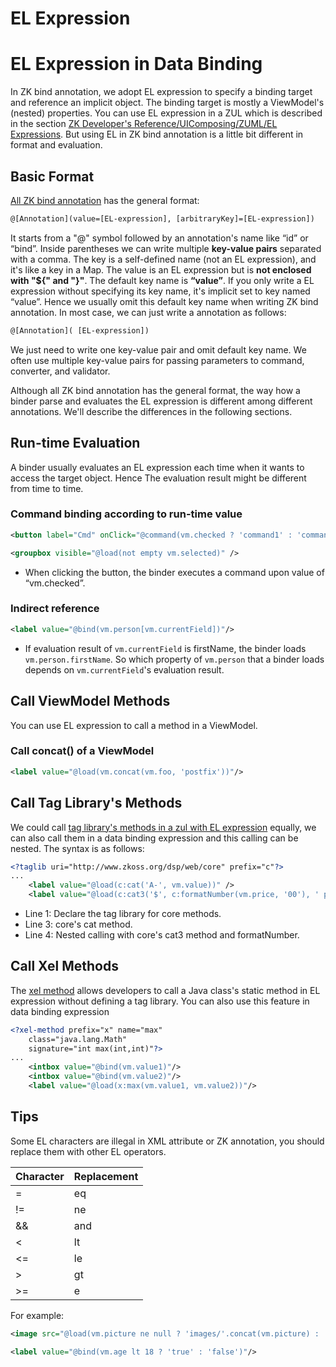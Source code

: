 # EL Expression

EL Expression in Data Binding
=============================
In ZK bind annotation, we adopt EL expression to specify a binding target and reference an implicit object. The binding target is mostly a ViewModel's (nested) properties. You can use EL expression in a ZUL
which is described in the section [ZK Developer's Reference/UIComposing/ZUML/EL Expressions](http://books.zkoss.org/wiki/ZK_Developer%27s_Reference/UI_Composing/ZUML/EL_Expressions). But using EL in ZK bind annotation is a little bit different in format and evaluation.

Basic Format
------------
[ All ZK bind annotation](../syntax/data_binding.html) has the general format:
```xml
@[Annotation](value=[EL-expression], [arbitraryKey]=[EL-expression])
```
It starts from a "@" symbol followed by an annotation's name like “id” or “bind”. Inside parentheses we can write multiple **key-value pairs** separated with a comma. The key is a self-defined name (not an EL
expression), and it's like a key in a Map. The value is an EL expression but is **not enclosed with "${" and "}"**. The default key name is **“value”**. If you only write a EL expression without specifying its key name, it's implicit set to key named “value”. Hence we usually omit this default key name when writing ZK bind annotation. In most case, we can just write a annotation as follows:
```xml
@[Annotation]( [EL-expression])
```
We just need to write one key-value pair and omit default key name. We often use multiple key-value pairs for passing parameters to command, converter, and validator.

Although all ZK bind annotation has the general format, the way how a binder parse and evaluates the EL expression is different among different annotations. We'll describe the differences in the following sections.

Run-time Evaluation
-------------------
A binder usually evaluates an EL expression each time when it wants to access the target object. Hence The evaluation result might be different from time to time.

### Command binding according to run-time value
```xml
<button label="Cmd" onClick="@command(vm.checked ? 'command1' : 'command2')" />

<groupbox visible="@load(not empty vm.selected)" />
```
* When clicking the button, the binder executes a command upon value of “vm.checked”.

### Indirect reference
```xml
<label value="@bind(vm.person[vm.currentField])"/>
```
- If evaluation result of `vm.currentField` is firstName, the binder loads `vm.person.firstName`. So which property of `vm.person` that a binder loads depends on `vm.currentField`'s evaluation result.

Call ViewModel Methods
----------------------
You can use EL expression to call a method in a ViewModel.
### Call concat() of a ViewModel
```xml
<label value="@load(vm.concat(vm.foo, 'postfix'))"/>
```

Call Tag Library's Methods
--------------------------
We could call [tag library's methods in a zul with EL expression](http://books.zkoss.org/wiki/ZUML_Reference/ZUML/Processing_Instructions/taglib) equally, we can also call them in a data binding expression and this calling can be nested. The syntax is as follows:
```xml
<?taglib uri="http://www.zkoss.org/dsp/web/core" prefix="c"?>
...
    <label value="@load(c:cat('A-', vm.value))" />
    <label value="@load(c:cat3('$', c:formatNumber(vm.price, '00'), ' per person'))" />
```
* Line 1: Declare the tag library for core methods.
* Line 3: core's cat method.
* Line 4: Nested calling with core's cat3 method and formatNumber.

Call Xel Methods
----------------------
The [xel method](http://books.zkoss.org/wiki/ZUML_Reference/ZUML/Processing_Instructions/xel-method) allows developers to call a Java class's static method in EL expression without defining a tag library. You can also use this feature in data binding expression
```xml
<?xel-method prefix="x" name="max"
    class="java.lang.Math"
    signature="int max(int,int)"?>
...
    <intbox value="@bind(vm.value1)"/>
    <intbox value="@bind(vm.value2)"/>
    <label value="@load(x:max(vm.value1, vm.value2))"/>
```

Tips
----------------
Some EL characters are illegal in XML attribute or ZK annotation, you should replace them with other EL operators.

| Character | Replacement |
| -- | -- |
| = | eq |
| != | ne |
| && | and |
| < | lt |
| <= | le |
| > | gt |
| >= |  e|
For example:
```xml
<image src="@load(vm.picture ne null ? 'images/'.concat(vm.picture) : 'images/NoImage.png')"/>

<label value="@bind(vm.age lt 18 ? 'true' : 'false')"/>
```
